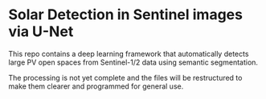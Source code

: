 # Solar Detection in Sentinel images via U-Net

This repo contains a deep learning framework that automatically detects large PV open spaces from Sentinel-1/2 data using semantic segmentation.

The processing is not yet complete and the files will be restructured to make them clearer and programmed for general use.
